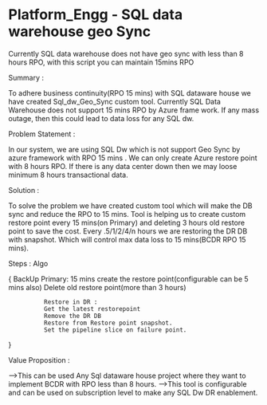 # Platform_Engg - SQL data warehouse geo Sync
Currently SQL data warehouse does not have geo sync with less than 8 hours RPO, with this script you can maintain 15mins RPO


Summary :

To adhere business continuity(RPO 15 mins) with SQL dataware house we have created Sql_dw_Geo_Sync custom tool. 
Currently SQL Data Warehouse does not support 15 mins RPO by Azure frame work. 
If any mass outage, then this could lead to data loss for any SQL dw.

Problem Statement :

In our system, we are using SQL Dw which is not support Geo Sync by azure framework with RPO 15 mins . 
We can only create Azure restore point with 8 hours RPO. If there is any data center down then we may loose minimum 8 hours transactional data.

Solution : 

To solve the problem we have created custom tool which will make the DB sync and reduce the RPO to 15 mins. Tool is helping us to create custom restore point every 15 mins(on Primary) and deleting 3 hours old restore point to save the cost. 
Every .5/1/2/4/n hours we are restoring the DR DB with snapshot. Which will control max data loss to 15 mins(BCDR RPO 15 mins).

Steps :
Algo

{            BackUp Primary:
              15 mins create the restore point(configurable can be 5 mins also)
              Delete old restore point(more than 3 hours)
              
              Restore in DR :
              Get the latest restorepoint
              Remove the DR DB
              Restore from Restore point snapshot.
              Set the pipeline slice on failure point. 
}

Value Proposition  :

-->This can be used Any Sql dataware house project where they want to implement BCDR with RPO less than 8 hours. 
-->This tool is configurable and can be used on subscription level to make any SQL Dw DR enablement.
